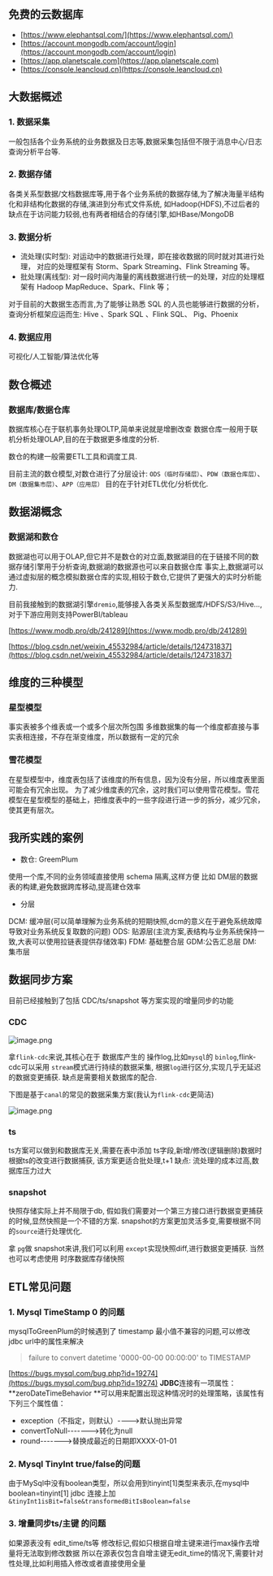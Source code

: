 ## 免费的云数据库

* [https://www.elephantsql.com/](https://www.elephantsql.com/)
* [https://account.mongodb.com/account/login](https://account.mongodb.com/account/login)
* [https://app.planetscale.com](https://app.planetscale.com)
* [https://console.leancloud.cn](https://console.leancloud.cn)

## 大数据概述

### 1. 数据采集

一般包括各个业务系统的业务数据及日志等,数据采集包括但不限于消息中心/日志查询分析平台等.

### 2. 数据存储

各类关系型数据/文档数据库等,用于各个业务系统的数据存储,为了解决海量半结构化和非结构化数据的存储,演进到分布式文件系统,
如Hadoop(HDFS),不过后者的缺点在于访问能力较弱,也有两者相结合的存储引擎,如HBase/MongoDB

### 3. 数据分析

- 流处理(实时型): 对运动中的数据进行处理，即在接收数据的同时就对其进行处理， 对应的处理框架有 Storm、Spark Streaming、Flink
  Streaming 等。
- 批处理(离线型): 对一段时间内海量的离线数据进行统一的处理，对应的处理框架有 Hadoop MapReduce、Spark、Flink 等；

对于目前的大数据生态而言,为了能够让熟悉 SQL 的人员也能够进行数据的分析，查询分析框架应运而生:
Hive 、Spark SQL 、Flink SQL、 Pig、Phoenix

### 4. 数据应用

可视化/人工智能/算法优化等

## 数仓概述

### 数据库/数据仓库

数据库核心在于联机事务处理OLTP,简单来说就是增删改查 数据仓库一般用于联机分析处理OLAP,目的在于数据更多维度的分析.

数仓的构建一般需要ETL工具和调度工具.

目前主流的数仓模型,对数仓进行了分层设计:
`ODS（临时存储层）`、`PDW（数据仓库层）`、`DM（数据集市层）`、`APP（应用层）`
目的在于针对ETL优化/分析优化.

## 数据湖概念

### 数据湖和数仓

数据湖也可以用于OLAP,但它并不是数仓的对立面,数据湖目的在于链接不同的数据存储引擎用于分析查询,数据湖的数据源也可以来自数据仓库
事实上,数据湖可以通过虚拟层的概念模拟数据仓库的实现,相较于数仓,它提供了更强大的实时分析能力.

目前我接触到的数据湖引擎`dremio`,能够接入各类关系型数据库/HDFS/S3/Hive...,对于下游应用则支持PowerBI/tableau

[https://www.modb.pro/db/241289](https://www.modb.pro/db/241289)

[https://blog.csdn.net/weixin_45532984/article/details/124731837](https://blog.csdn.net/weixin_45532984/article/details/124731837)

## 维度的三种模型

### 星型模型

事实表被多个维表或一个或多个层次所包围
多维数据集的每一个维度都直接与事实表相连接，不存在渐变维度，所以数据有一定的冗余

### 雪花模型

在星型模型中，维度表包括了该维度的所有信息，因为没有分层，所以维度表里面可能会有冗余出现。
为了减少维度表的冗余，这时我们可以使用雪花模型。雪花模型在星型模型的基础上，把维度表中的一些字段进行进一步的拆分，减少冗余，使其更有层次。

## 我所实践的案例

- 数仓: GreemPlum

使用一个库,不同的业务领域直接使用 schema 隔离,这样方便 比如 DM层的数据表的构建,避免数据跨库移动,提高建仓效率

- 分层

DCM: 缓冲层(可以简单理解为业务系统的短期快照,dcm的意义在于避免系统故障导致对业务系统反复取数的问题)
ODS: 贴源层(主流方案,表结构与业务系统保持一致,大表可以使用拉链表提供存储效率)
FDM: 基础整合层
GDM:公告汇总层
DM:  集市层

## 数据同步方案

目前已经接触到了包括 CDC/ts/snapshot 等方案实现的增量同步的功能

### CDC

![image.png](https://cdn.nlark.com/yuque/0/2022/png/21561641/1646898140401-e7b08a63-736f-445f-ab47-adb0fe1ceb41.png#clientId=u2e6c874a-815d-4&crop=0&crop=0&crop=1&crop=1&from=paste&height=176&id=u52567237&margin=%5Bobject%20Object%5D&name=image.png&originHeight=176&originWidth=794&originalType=binary&ratio=1&rotation=0&showTitle=false&size=20555&status=done&style=none&taskId=u8d79fe73-2664-4d70-8cc0-16c8697695e&title=&width=794)

拿`flink-cdc`来说,其核心在于 数据库产生的 操作log,比如`mysql`的 `binlog`,flink-cdc可以采用 `stream`模式进行持续的数据采集,
根据`log`进行区分,实现几乎无延迟的数据变更捕获. 缺点是需要相关数据库的配合.

下图是基于`canal`的常见的数据采集方案(我认为`flink-cdc`更简洁)

![image.png](https://cdn.nlark.com/yuque/0/2022/png/21561641/1646897965060-240559f5-2a86-48d4-adce-2cf874365fe0.png#clientId=u2e6c874a-815d-4&crop=0&crop=0&crop=1&crop=1&from=paste&height=619&id=uf079b2bc&margin=%5Bobject%20Object%5D&name=image.png&originHeight=619&originWidth=1363&originalType=binary&ratio=1&rotation=0&showTitle=false&size=174120&status=done&style=none&taskId=u071836ce-e7aa-49ea-b168-3dc648294bc&title=&width=1363)

### ts

ts方案可以做到和数据库无关,需要在表中添加 ts字段,新增/修改(逻辑删除)数据时根据ts的改变进行数据捕获, 该方案更适合批处理,t+1
缺点: 流处理的成本过高,数据库压力过大

### snapshot

快照存储实际上并不局限于db, 假如我们需要对一个第三方接口进行数据变更捕获的时候,显然快照是一个不错的方案.
snapshot的方案更加灵活多变,需要根据不同的`source`进行处理优化.

拿 `pg`做 snapshot来讲,我们可以利用 `except`实现快照diff,进行数据变更捕获.
当然也可以考虑使用 时序数据库存储快照

## ETL常见问题

### 1. Mysql TimeStamp 0 的问题

mysqlToGreenPlum的时候遇到了 timestamp 最小值不兼容的问题,可以修改jdbc url中的属性来解决
> failure to convert datetime '0000-00-00 00:00:00' to TIMESTAMP

[https://bugs.mysql.com/bug.php?id=19274](https://bugs.mysql.com/bug.php?id=19274)
**JDBC**连接有一项属性：**zeroDateTimeBehavior **可以用来配置出现这种情况时的处理策略，该属性有下列三个属性值：

- exception（不指定，则默认）---->默认抛出异常
- convertToNull------->转化为null
- round------->替换成最近的日期即XXXX-01-01

### 2. Mysql TinyInt true/false的问题

由于MySql中没有boolean类型，所以会用到tinyint[1]类型来表示,在mysql中boolean=tinyint[1]
jdbc 连接上加 `&tinyInt1isBit=false&transformedBitIsBoolean=false`

### 3. 增量同步ts/主键 的问题

如果源表没有 edit_time/ts等 修改标记,假如只根据自增主键来进行max操作去增量将无法取到修改数据
所以在源表仅包含自增主键无edit_time的情况下,需要针对性处理,比如利用插入修改或者直接使用全量